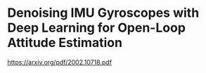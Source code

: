 # Denoising IMU Gyroscopes with Deep Learning for Open-Loop Attitude Estimation

https://arxiv.org/pdf/2002.10718.pdf

## 

